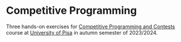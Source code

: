 # Competitive Programming
Three hands-on exercises for [Competitive Programming and Contests](https://pages.di.unipi.it/rossano/competitive/) course at [University of Pisa](https://di.unipi.it/) in autumn semester of 2023/2024.
